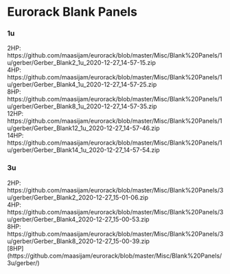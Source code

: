 <h1>Eurorack Blank Panels</h1>

<h3>1u</h3>
2HP: https://github.com/maasijam/eurorack/blob/master/Misc/Blank%20Panels/1u/gerber/Gerber_Blank2_1u_2020-12-27_14-57-15.zip<br />
4HP: https://github.com/maasijam/eurorack/blob/master/Misc/Blank%20Panels/1u/gerber/Gerber_Blank4_1u_2020-12-27_14-57-25.zip<br />
8HP: https://github.com/maasijam/eurorack/blob/master/Misc/Blank%20Panels/1u/gerber/Gerber_Blank8_1u_2020-12-27_14-57-35.zip<br />
12HP: https://github.com/maasijam/eurorack/blob/master/Misc/Blank%20Panels/1u/gerber/Gerber_Blank12_1u_2020-12-27_14-57-46.zip<br />
14HP: https://github.com/maasijam/eurorack/blob/master/Misc/Blank%20Panels/1u/gerber/Gerber_Blank14_1u_2020-12-27_14-57-54.zip<br />

<h3>3u</h3>
2HP: https://github.com/maasijam/eurorack/blob/master/Misc/Blank%20Panels/3u/gerber/Gerber_Blank2_2020-12-27_15-01-06.zip<br />
4HP: https://github.com/maasijam/eurorack/blob/master/Misc/Blank%20Panels/3u/gerber/Gerber_Blank4_2020-12-27_15-00-53.zip<br />
8HP: https://github.com/maasijam/eurorack/blob/master/Misc/Blank%20Panels/3u/gerber/Gerber_Blank8_2020-12-27_15-00-39.zip<br />
[8HP](https://github.com/maasijam/eurorack/blob/master/Misc/Blank%20Panels/3u/gerber/)
